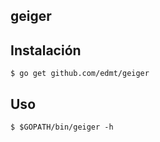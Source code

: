 ## geiger

## Instalación

    $ go get github.com/edmt/geiger
    
## Uso

    $ $GOPATH/bin/geiger -h
